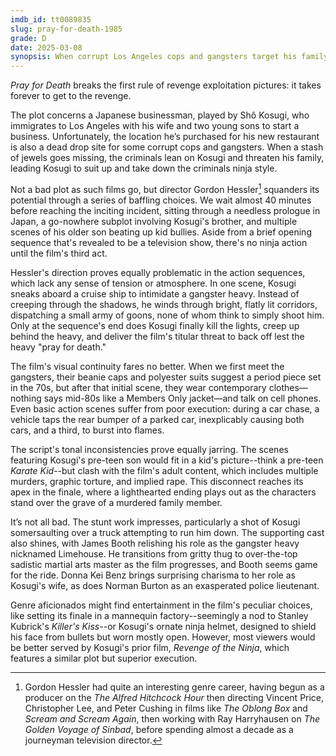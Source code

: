 ```yaml
---
imdb_id: tt0089835
slug: pray-for-death-1985
grade: D
date: 2025-03-08
synopsis: When corrupt Los Angeles cops and gangsters target his family, a Japanese businessman uses his ninja training to retaliate.
---
```


_Pray for Death_ breaks the first rule of revenge exploitation pictures: it takes forever to get to the revenge.

The plot concerns a Japanese businessman, played by Shô Kosugi, who immigrates to Los Angeles with his wife and two young sons to start a business. Unfortunately, the location he’s purchased for his new restaurant is also a dead drop site for some corrupt cops and gangsters. When a stash of jewels goes missing, the criminals lean on Kosugi and threaten his family, leading Kosugi to suit up and take down the criminals ninja style.

Not a bad plot as such films go, but director Gordon Hessler[^1] squanders its potential through a series of baffling choices. We wait almost 40 minutes before reaching the inciting incident, sitting through a needless prologue in Japan, a go-nowhere subplot involving Kosugi's brother, and multiple scenes of his older son beating up kid bullies. Aside from a brief opening sequence that's revealed to be a television show, there's no ninja action until the film's third act.

Hessler's direction proves equally problematic in the action sequences, which lack any sense of tension or atmosphere. In one scene, Kosugi sneaks aboard a cruise ship to intimidate a gangster heavy. Instead of creeping through the shadows, he winds through bright, flatly lit corridors, dispatching a small army of goons, none of whom think to simply shoot him. Only at the sequence's end does Kosugi finally kill the lights, creep up behind the heavy, and deliver the film's titular threat to back off lest the heavy "pray for death."

The film's visual continuity fares no better. When we first meet the gangsters, their beanie caps and polyester suits suggest a period piece set in the 70s, but after that initial scene, they wear contemporary clothes—nothing says mid-80s like a Members Only jacket—and talk on cell phones. Even basic action scenes suffer from poor execution: during a car chase, a vehicle taps the rear bumper of a parked car, inexplicably causing both cars, and a third, to burst into flames.

The script's tonal inconsistencies prove equally jarring. The scenes featuring Kosugi's pre-teen son would fit in a kid's picture--think a pre-teen _Karate Kid_--but clash with the film's adult content, which includes multiple murders, graphic torture, and implied rape. This disconnect reaches its apex in the finale, where a lighthearted ending plays out as the characters stand over the grave of a murdered family member.

It’s not all bad. The stunt work impresses, particularly a shot of Kosugi somersaulting over a truck attempting to run him down. The supporting cast also shines, with James Booth relishing his role as the gangster heavy nicknamed Limehouse. He transitions from gritty thug to over-the-top sadistic martial arts master as the film progresses, and Booth seems game for the ride. Donna Kei Benz brings surprising charisma to her role as Kosugi's wife, as does Norman Burton as an exasperated police lieutenant.

Genre aficionados might find entertainment in the film's peculiar choices, like setting its finale in a mannequin factory--seemingly a nod to Stanley Kubrick's _Killer's Kiss_--or Kosugi's ornate ninja helmet, designed to shield his face from bullets but worn mostly open. However, most viewers would be better served by Kosugi's prior film, _Revenge of the Ninja_, which features a similar plot but superior execution.

[^1]: Gordon Hessler had quite an interesting genre career, having begun as a producer on the _The Alfred Hitchcock Hour_ then directing Vincent Price, Christopher Lee, and Peter Cushing in films like _The Oblong Box_ and _Scream and Scream Again_, then working with Ray Harryhausen on _The Golden Voyage of Sinbad_, before spending almost a decade as a journeyman television director.
